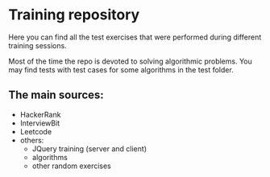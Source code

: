 # Training repository

Here you can find all the test exercises that were performed during different training sessions.

Most of the time the repo is devoted to solving algorithmic problems.
You may find tests with test cases for some algorithms in the test folder.

## The main sources:

- HackerRank
- InterviewBit
- Leetcode
- others:
    - JQuery training (server and client)
    - algorithms
    - other random exercises
